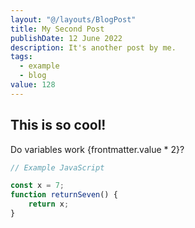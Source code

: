 ```yaml
---
layout: "@/layouts/BlogPost"
title: My Second Post
publishDate: 12 June 2022
description: It's another post by me.
tags:
  - example
  - blog
value: 128
---
```


## This is so cool!

<!-- prettier-ignore -->
Do variables work {frontmatter.value * 2}?

```javascript
// Example JavaScript

const x = 7;
function returnSeven() {
	return x;
}
```
